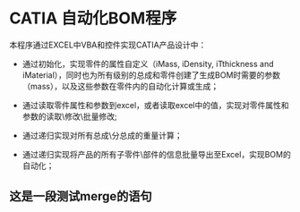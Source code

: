 # CATIA 自动化BOM程序

本程序通过EXCEL中VBA和控件实现CATIA产品设计中：

- 通过初始化，实现零件的属性自定义（iMass, iDensity, iTthickness and iMaterial），同时也为所有级别的总成和零件创建了生成BOM时需要的参数（mass），以及这些参数在零件内的自动化计算或生成；

- 通过读取零件属性和参数到excel，或者读取excel中的值，实现对零件属性和参数的读取\修改\批量修改;

- 通过递归实现对所有总成\分总成的重量计算；

- 通过递归实现将产品的所有子零件\部件的信息批量导出至Excel，实现BOM的自动化；

## 这是一段测试merge的语句
